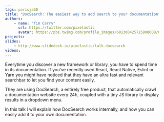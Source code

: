 ```yaml
---
tags: parisjs60
title: "DocSearch: The easiest way to add search to your documentation"
authors:
    - name: "Tim Carry"
      url: https://twitter.com/pixelastic
      avatar: https://pbs.twimg.com/profile_images/601300425715908608/0Z1RJjQ8.jpg
projects:
slides:
    - http://www.slidedeck.io/pixelastic/talk-docsearch
videos:
---
```

Everytime you discover a new framework or library, you have to spend time in its documentation. If you've recently used React, React Native, Eslint or Yarn you might have noticed that they have an ultra fast and relevant searchbar to let you find your content easily.

They are using DocSearch, a entirely free product, that automatically crawl a documentation website every 24h, coupled with a tiny JS library to display results in a dropdown menu.

In this talk I will explain how DocSearch works internally, and how you can easily add it to your own documentation.